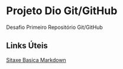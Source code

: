 # Projeto Dio Git/GitHub
 Desafio Primeiro Repositório Git/GitHub
## Links Úteis 
[Sitaxe Basica Markdown](https://drive.google.com/file/d/1IZu0qohv1JOmxjEra1lknDiiStU68bl4/view)
